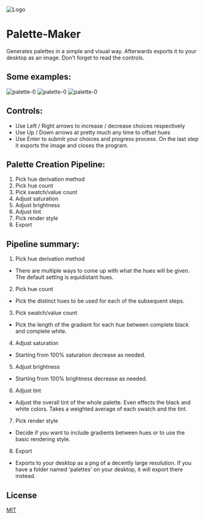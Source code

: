 ![Logo](https://user-images.githubusercontent.com/64299151/119223353-ef89ab80-bac6-11eb-9857-4d597798e79e.png)

# Palette-Maker

Generates palettes in a simple and visual way. Afterwards exports it to your desktop as an image. Don't forget to read the controls.

## Some examples:
![palette-0](https://user-images.githubusercontent.com/64299151/119223643-90c53180-bac8-11eb-855d-722fd91bca39.png)
![palette-0](https://user-images.githubusercontent.com/64299151/119223554-23b19c00-bac8-11eb-8fa1-14ab80a8fae3.png)
![palette-0](https://user-images.githubusercontent.com/64299151/119223604-5f4c6600-bac8-11eb-8e6d-73cdf8ccc4eb.png)

## Controls:
  - Use Left / Right arrows to increase / decrease choices respectively
  - Use Up / Down arrows at pretty much any time to offset hues
  - Use Enter to submit your choices and progress process. On the last step it exports the image and closes the program.


## Palette Creation Pipeline:
1. Pick hue derivation method
2. Pick hue count
3. Pick swatch/value count
4. Adjust saturation
5. Adjust brightness
6. Adjust tint
7. Pick render style
8. Export


## Pipeline summary:
1. Pick hue derivation method
  - There are multiple ways to come up with what the hues will be given. The default setting is equidistant hues.
2. Pick hue count
  - Pick the distinct hues to be used for each of the subsequent steps.
3. Pick swatch/value count
  - Pick the length of the gradient for each hue between complete black and complete white.
4. Adjust saturation
  - Starting from 100% saturation decrease as needed.
5. Adjust brightness
  - Starting from 100% brightness decrease as needed.
6. Adjust tint
  - Adjust the overall tint of the whole palette. Even effects the black and white colors. Takes a weighted average of each swatch and the tint.
7. Pick render style
  - Decide if you want to include gradients between hues or to use the basic rendering style.
8. Export
  - Exports to your desktop as a png of a decently large resolution. If you have a folder named 'palettes' on your desktop, it will export there instead.

## License
[MIT](https://choosealicense.com/licenses/mit/)
